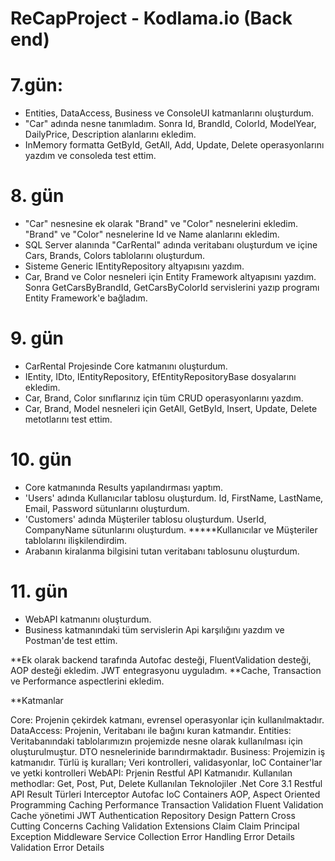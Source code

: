 # ReCapProject - Kodlama.io (Back end)
# 7.gün: 
- Entities, DataAccess, Business ve ConsoleUI katmanlarını oluşturdum.
- "Car" adında nesne tanımladım. Sonra Id, BrandId, ColorId, ModelYear, DailyPrice, Description alanlarını ekledim.
- InMemory formatta GetById, GetAll, Add, Update, Delete operasyonlarını yazdım ve consoleda test ettim.

# 8. gün
- "Car" nesnesine ek olarak "Brand" ve "Color" nesnelerini ekledim. "Brand" ve "Color" nesnelerine Id ve Name alanlarını ekledim.
- SQL Server alanında "CarRental" adında veritabanı oluşturdum ve içine Cars, Brands, Colors tablolarını oluşturdum.
- Sisteme Generic IEntityRepository altyapısını yazdım.
- Car, Brand ve Color nesneleri için Entity Framework altyapısını yazdım. Sonra GetCarsByBrandId, GetCarsByColorId servislerini yazıp programı Entity Framework'e bağladım.

# 9. gün
- CarRental Projesinde Core katmanını oluşturdum.
- IEntity, IDto, IEntityRepository, EfEntityRepositoryBase dosyalarını ekledim.
- Car, Brand, Color sınıflarınız için tüm CRUD operasyonlarını yazdım.
- Car, Brand, Model nesneleri için GetAll, GetById, Insert, Update, Delete metotlarını test ettim.

# 10. gün
- Core katmanında Results yapılandırması yaptım.
- 'Users' adında Kullanıcılar tablosu oluşturdum. Id, FirstName, LastName, Email, Password sütunlarını oluşturdum.
- 'Customers' adında Müşteriler tablosu oluşturdum. UserId, CompanyName sütunlarını oluşturdum.
*****Kullanıcılar ve Müşteriler tablolarını ilişkilendirdim.
- Arabanın kiralanma bilgisini tutan veritabanı tablosunu oluşturdum.

# 11. gün
- WebAPI katmanını oluşturdum.
- Business katmanındaki tüm servislerin Api karşılığını yazdım ve Postman'de test ettim.

**Ek olarak backend tarafında Autofac desteği, FluentValidation desteği, AOP desteği ekledim. JWT entegrasyonu uyguladım.
**Cache, Transaction ve Performance aspectlerini ekledim.

**Katmanlar

Core: Projenin çekirdek katmanı, evrensel operasyonlar için kullanılmaktadır.
DataAccess: Projenin, Veritabanı ile bağını kuran katmandır.
Entities: Veritabanındaki tablolarımızın projemizde nesne olarak kullanılması için oluşturulmuştur. DTO nesnelerinide barındırmaktadır.
Business: Projemizin iş katmanıdır. Türlü iş kuralları; Veri kontrolleri, validasyonlar, IoC Container'lar ve yetki kontrolleri
WebAPI: Prjenin Restful API Katmanıdır. Kullanılan methodlar: Get, Post, Put, Delete
Kullanılan Teknolojiler
.Net Core 3.1
Restful API
Result Türleri
Interceptor
Autofac
IoC Containers
AOP, Aspect Oriented Programming
Caching
Performance
Transaction
Validation
Fluent Validation
Cache yönetimi
JWT Authentication
Repository Design Pattern
Cross Cutting Concerns
Caching
Validation
Extensions
Claim
Claim Principal
Exception Middleware
Service Collection
Error Handling
Error Details
Validation Error Details

